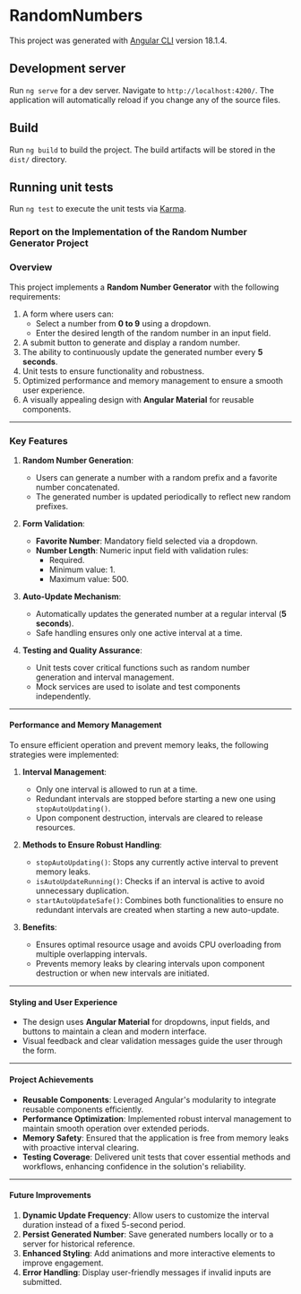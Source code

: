 # RandomNumbers

This project was generated with [Angular CLI](https://github.com/angular/angular-cli) version 18.1.4.

## Development server

Run `ng serve` for a dev server. Navigate to `http://localhost:4200/`. The application will automatically reload if you change any of the source files.


## Build

Run `ng build` to build the project. The build artifacts will be stored in the `dist/` directory.

## Running unit tests

Run `ng test` to execute the unit tests via [Karma](https://karma-runner.github.io).










### Report on the Implementation of the Random Number Generator Project


### Overview
This project implements a **Random Number Generator** with the following requirements:  
1. A form where users can:  
   - Select a number from **0 to 9** using a dropdown.  
   - Enter the desired length of the random number in an input field.  
2. A submit button to generate and display a random number.  
3. The ability to continuously update the generated number every **5 seconds**.  
4. Unit tests to ensure functionality and robustness.  
5. Optimized performance and memory management to ensure a smooth user experience.  
6. A visually appealing design with **Angular Material** for reusable components.

---

### Key Features
1. **Random Number Generation**:
   - Users can generate a number with a random prefix and a favorite number concatenated.  
   - The generated number is updated periodically to reflect new random prefixes.

2. **Form Validation**:
   - **Favorite Number**: Mandatory field selected via a dropdown.  
   - **Number Length**: Numeric input field with validation rules:  
     - Required.  
     - Minimum value: 1.  
     - Maximum value: 500.

3. **Auto-Update Mechanism**:
   - Automatically updates the generated number at a regular interval (**5 seconds**).  
   - Safe handling ensures only one active interval at a time.

4. **Testing and Quality Assurance**:
   - Unit tests cover critical functions such as random number generation and interval management.  
   - Mock services are used to isolate and test components independently.

---

#### **Performance and Memory Management**
To ensure efficient operation and prevent memory leaks, the following strategies were implemented:

1. **Interval Management**:
   - Only one interval is allowed to run at a time.  
   - Redundant intervals are stopped before starting a new one using `stopAutoUpdating()`.  
   - Upon component destruction, intervals are cleared to release resources.

2. **Methods to Ensure Robust Handling**:
   - `stopAutoUpdating()`: Stops any currently active interval to prevent memory leaks.  
   - `isAutoUpdateRunning()`: Checks if an interval is active to avoid unnecessary duplication.  
   - `startAutoUpdateSafe()`: Combines both functionalities to ensure no redundant intervals are created when starting a new auto-update.

3. **Benefits**:
   - Ensures optimal resource usage and avoids CPU overloading from multiple overlapping intervals.  
   - Prevents memory leaks by clearing intervals upon component destruction or when new intervals are initiated.  

---

#### **Styling and User Experience**
- The design uses **Angular Material** for dropdowns, input fields, and buttons to maintain a clean and modern interface.  
- Visual feedback and clear validation messages guide the user through the form.

---

#### **Project Achievements**
- **Reusable Components**: Leveraged Angular's modularity to integrate reusable components efficiently.  
- **Performance Optimization**: Implemented robust interval management to maintain smooth operation over extended periods.  
- **Memory Safety**: Ensured that the application is free from memory leaks with proactive interval clearing.  
- **Testing Coverage**: Delivered unit tests that cover essential methods and workflows, enhancing confidence in the solution's reliability.

---

#### **Future Improvements**
1. **Dynamic Update Frequency**: Allow users to customize the interval duration instead of a fixed 5-second period.  
2. **Persist Generated Number**: Save generated numbers locally or to a server for historical reference.  
3. **Enhanced Styling**: Add animations and more interactive elements to improve engagement.  
4. **Error Handling**: Display user-friendly messages if invalid inputs are submitted.

